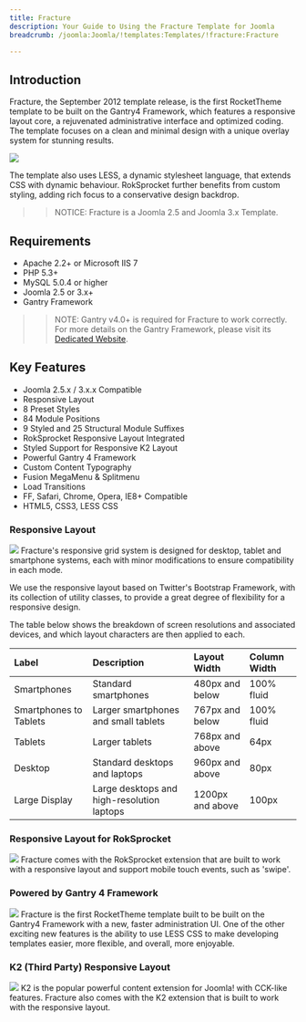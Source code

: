 ```yaml
---
title: Fracture
description: Your Guide to Using the Fracture Template for Joomla
breadcrumb: /joomla:Joomla/!templates:Templates/!fracture:Fracture

---
```


Introduction
-----
Fracture, the September 2012 template release, is the first RocketTheme template to be built on the Gantry4 Framework, which features a responsive layout core, a rejuvenated administrative interface and optimized coding. The template focuses on a clean and minimal design with a unique overlay system for stunning results.

![][fracture]

The template also uses LESS, a dynamic stylesheet language, that extends CSS with dynamic behaviour. RokSprocket further benefits from custom styling, adding rich focus to a conservative design backdrop.

>> NOTICE: Fracture is a Joomla 2.5 and Joomla 3.x Template.

Requirements
-----
* Apache 2.2+ or Microsoft IIS 7
* PHP 5.3+
* MySQL 5.0.4 or higher
* Joomla 2.5 or 3.x+
* Gantry Framework

>> NOTE: Gantry v4.0+ is required for Fracture to work correctly. For more details on the Gantry Framework, please visit its [Dedicated Website][gantry].

Key Features
-----
* Joomla 2.5.x / 3.x.x Compatible
* Responsive Layout
* 8 Preset Styles
* 84 Module Positions
* 9 Styled and 25 Structural Module Suffixes
* RokSprocket Responsive Layout Integrated
* Styled Support for Responsive K2 Layout
* Powerful Gantry 4 Framework
* Custom Content Typography
* Fusion MegaMenu & Splitmenu
* Load Transitions
* FF, Safari, Chrome, Opera, IE8+ Compatible
* HTML5, CSS3, LESS CSS

### Responsive Layout
![][responsive]
Fracture's responsive grid system is designed for desktop, tablet and smartphone systems, each with minor modifications to ensure compatibility in each mode.

We use the responsive layout based on Twitter's Bootstrap Framework, with its collection of utility classes, to provide a great degree of flexibility for a responsive design.

The table below shows the breakdown of screen resolutions and associated devices, and which layout characters are then applied to each.

| Label                  | Description                                | Layout Width     | Column Width |  
| :--------------------- | :----------------------------------------- | :--------------- | :----------- |  
| Smartphones            | Standard smartphones                       | 480px and below  | 100% fluid   |  
| Smartphones to Tablets | Larger smartphones and small tablets       | 767px and below  | 100% fluid   |  
| Tablets                | Larger tablets                             | 768px and above  | 64px         |  
| Desktop                | Standard desktops and laptops              | 960px and above  | 80px         |  
| Large Display          | Large desktops and high-resolution laptops | 1200px and above | 100px        | 

### Responsive Layout for RokSprocket
![][roksprocket]
Fracture comes with the RokSprocket extension that are built to work with a responsive layout and support mobile touch events, such as 'swipe'.

### Powered by Gantry 4 Framework
![][gantry4]
Fracture is the first RocketTheme template built to be built on the Gantry4 Framework with a new, faster administration UI. One of the other exciting new features is the ability to use LESS CSS to make developing templates easier, more flexible, and overall, more enjoyable.

### K2 (Third Party) Responsive Layout
![][k2]
K2 is the popular powerful content extension for Joomla! with CCK-like features. Fracture also comes with the K2 extension that is built to work with the responsive layout.

[gantry]: http://www.gantry-framework.org/
[fracture]: assets/fracture2.jpeg
[responsive]: assets/responsive.jpg
[roksprocket]: assets/roksprocket.jpg
[filezilla]: https://filezilla-project.org
[launcher]: ../../start/rocketlauncher.md
[gantry4]: assets/gantry4.jpg
[k2]: assets/k2.jpg